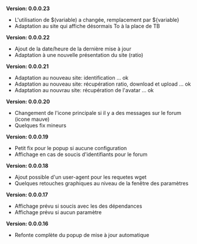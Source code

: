 **Version: 0.0.0.23**
- L'utilisation de $(variable) a changée, remplacement par ${variable}
- Adaptation au site qui affiche désormais To à la place de TB

**Version: 0.0.0.22**
- Ajout de la date/heure de la dernière mise à jour
- Adaptation à une nouvelle présentation du site (ratio)

**Version: 0.0.0.21**
- Adaptation au nouveau site: identification ... ok
- Adaptation au nouveau site: récupération ratio, download et upload ... ok
- Adaptation au nouvrau site: récupération de l'avatar ... ok

**Version: 0.0.0.20**
- Changement de l'icone principale si il y a des messages sur le forum (icone mauve)
- Quelques fix mineurs

**Version: 0.0.0.19**
- Petit fix pour le popup si aucune configuration
- Affichage en cas de soucis d'identifiants pour le forum 

**Version: 0.0.0.18**
- Ajout possible d'un user-agent pour les requetes wget
- Quelques retouches graphiques au niveau de la fenêtre des paramètres 

**Version: 0.0.0.17**
- Affichage prévu si soucis avec les des dépendances
- Affichage prévu si aucun paramètre

**Version: 0.0.0.16**
- Refonte complète du popup de mise à jour automatique
